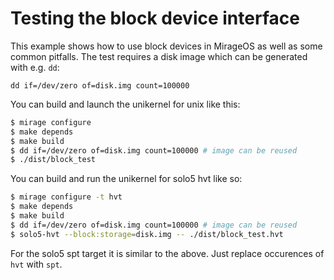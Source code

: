 # Testing the block device interface

This example shows how to use block devices in MirageOS as well as some
common pitfalls. The test requires a disk image which can be generated with
e.g. `dd`:

    dd if=/dev/zero of=disk.img count=100000

You can build and launch the unikernel for unix like this:
```sh
$ mirage configure
$ make depends
$ make build
$ dd if=/dev/zero of=disk.img count=100000 # image can be reused
$ ./dist/block_test
```

You can build and run the unikernel for solo5 hvt like so:
```sh
$ mirage configure -t hvt
$ make depends
$ make build
$ dd if=/dev/zero of=disk.img count=100000 # image can be reused
$ solo5-hvt --block:storage=disk.img -- ./dist/block_test.hvt
```

For the solo5 spt target it is similar to the above. Just replace occurences of `hvt` with `spt`.
